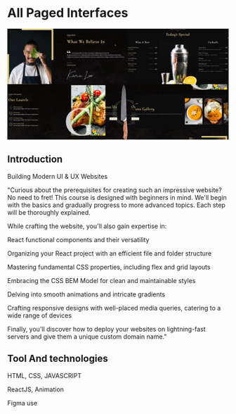 # All Paged Interfaces
![RN Course](https://github.com/EdinamUkpabio/ModernEatsUI/blob/main/Interface.jpg)

## Introduction
Building Modern UI & UX Websites

"Curious about the prerequisites for creating such an impressive website? No need to fret! This course is designed with beginners in mind. We'll begin with the basics and gradually progress to more advanced topics. Each step will be thoroughly explained.

While crafting the website, you'll also gain expertise in:

React functional components and their versatility

Organizing your React project with an efficient file and folder structure

Mastering fundamental CSS properties, including flex and grid layouts

Embracing the CSS BEM Model for clean and maintainable styles

Delving into smooth animations and intricate gradients

Crafting responsive designs with well-placed media queries, catering to a wide range of devices

Finally, you'll discover how to deploy your websites on lightning-fast servers and give them a unique custom domain name."

## Tool And technologies
HTML, CSS,  JAVASCRIPT

ReactJS, Animation

Figma use
